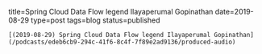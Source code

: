 
title=Spring Cloud Data Flow legend Ilayaperumal Gopinathan
date=2019-08-29
type=post
tags=blog
status=published
~~~~~~
[(2019-08-29) Spring Cloud Data Flow legend Ilayaperumal Gopinathan](/podcasts/edeb6cb9-294c-41f6-8c4f-7f89e2ad9136/produced-audio) 
            